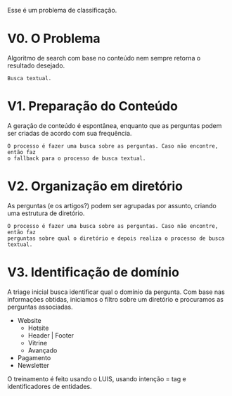 Esse é um problema de classificação.

# V0. O Problema

Algoritmo de search com base no conteúdo nem sempre retorna o resultado desejado.

    Busca textual.

# V1. Preparação do Conteúdo

A geração de conteúdo é espontânea, enquanto que as perguntas podem ser criadas 
de acordo com sua frequência.

    O processo é fazer uma busca sobre as perguntas. Caso não encontre, então faz 
    o fallback para o processo de busca textual.

# V2. Organização em diretório

As perguntas (e os artigos?) podem ser agrupadas por assunto, criando uma
estrutura de diretório.

    O processo é fazer uma busca sobre as perguntas. Caso não encontre, então faz 
    perguntas sobre qual o diretório e depois realiza o processo de busca textual.

# V3. Identificação de domínio

A triage inicial busca identificar qual o domínio da pergunta. Com base nas
informações obtidas, iniciamos o filtro sobre um diretório e procuramos as 
perguntas associadas. 

* Website 
    * Hotsite
    * Header | Footer
    * Vitrine
    * Avançado
* Pagamento
* Newsletter

O treinamento é feito usando o LUIS, usando intenção = tag e identificadores de
entidades.